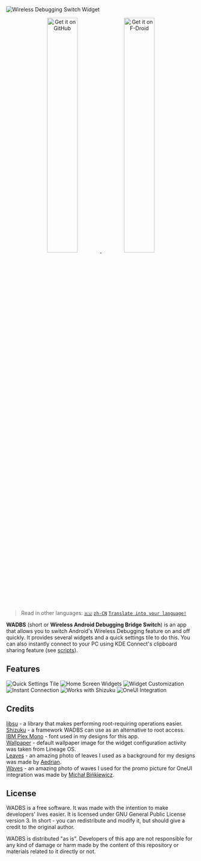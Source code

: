 <img src="./media/banner.png" alt="Wireless Debugging Switch Widget"/>

<p align="center">
    <a href="https://github.com/Smooth-E/wireless-adb-switch/releases/latest" target="_blank" rel="nofollow noopener">
        <img alt="Get it on GitHub" src="media/badge-github.png" width="40%"/>
    </a>
    <a href="https://f-droid.org/ru/packages/com.smoothie.wirelessDebuggingSwitch" target="_blank" rel="nofollow noopener">
        <img alt="Get it on F-Droid" src="media/badge-f-droid.png" width="40%"/>
    </a>
</p>

> Read in other languages: [`🇷🇺`](./readme.ru.md) [`zh-CN`](./readme.zh-CN.md) [`Translate into your language!`](./translate.md)

**WADBS** (short or **Wireless Android Debugging Bridge Switch**) is an app that allows you to switch Android's Wireless Debugging feature on and off quickly.
It provides several widgets and a quick settings tile to do this. 
You can also instantly connect to your PC using KDE Connect's clipboard sharing feature (see [scripts](./scripts/)).

## Features

<img src="./media/feature-qs-tile.png" alt="Quick Settings Tile"/>
<img src="./media/feature-widgets.png" alt="Home Screen Widgets"/>
<img src="./media/feature-customization.png" alt="Widget Customization"/>
<img src="./media/feature-instant-connection.png" alt="Instant Connection"/>
<img src="./media/feature-shizuku.png" alt="Works with Shizuku"/>
<img src="./media/feature-one-ui.png" alt="OneUI Integration"/>

## Credits

[libsu](https://github.com/topjohnwu/libsu) - a library that makes performing root-requiring operations easier.
<br>[Shizuku](https://shizuku.rikka.app/) - a framework WADBS can use as an alternative to root access.
<br>[IBM Plex Mono](https://fonts.google.com/specimen/IBM+Plex+Mono) - font used in my designs for this app.
<br>[Wallpaper](https://lineageos.org/) - default wallpaper image for the widget configuration activity was taken from Lineage OS.
<br>[Leaves](https://unsplash.com/photos/wAU3MfsGPNw) - an amazing photo of leaves I used as a background for my designs was made by [Aedrian](https://unsplash.com/@aedrian).
<br>[Waves](https://unsplash.com/photos/a-close-up-of-a-body-of-water-with-ripples-dujWQFlKE7c) - an amazing photo of waves I used for the promo picture for OneUI integration was made by [Michał Bińkiewicz](https://unsplash.com/@binkievitz).

## License

WADBS is a free software. It was made with the intention to make developers' lives easier.
It is licensed under GNU General Public License version 3. 
In short - you can redistribute and modify it, but should give a credit to the original author.

WADBS is distributed "as is". 
Developers of this app are not responsible for any kind of damage or harm made by the content of this repository or materials related to it directly or not.
